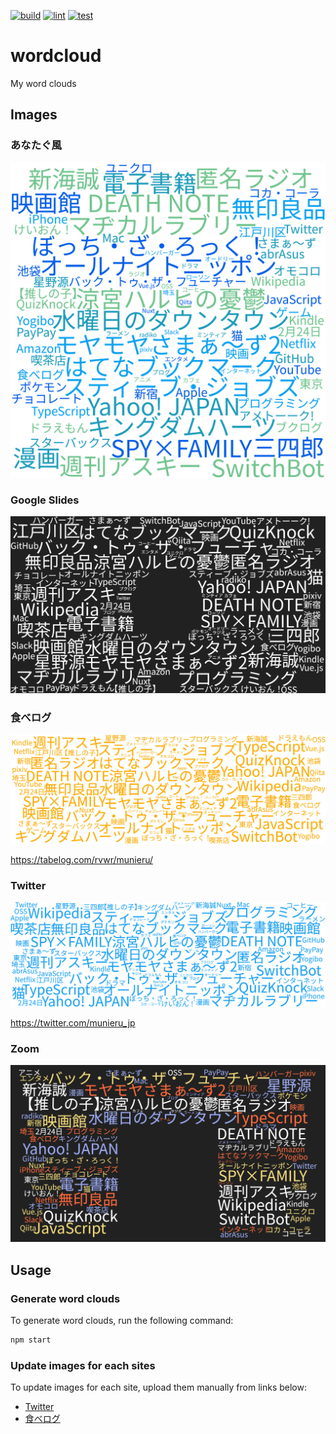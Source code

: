 [![build](https://github.com/munierujp/wordcloud/actions/workflows/build.yml/badge.svg)](https://github.com/munierujp/wordcloud/actions/workflows/build.yml)
[![lint](https://github.com/munierujp/wordcloud/actions/workflows/lint.yml/badge.svg)](https://github.com/munierujp/wordcloud/actions/workflows/lint.yml)
[![test](https://github.com/munierujp/wordcloud/actions/workflows/test.yml/badge.svg)](https://github.com/munierujp/wordcloud/actions/workflows/test.yml)

# wordcloud

My word clouds

## Images
### あなたぐ風

![anatag-like.png](data/anatag-like.png)

### Google Slides

![google-slides.png](data/google-slides.png)

### 食べログ

![wordcloud_tabelog.jpg](data/tabelog.jpg)

https://tabelog.com/rvwr/munieru/

### Twitter

![wordcloud_twitter.png](data/twitter.png)

https://twitter.com/munieru_jp

### Zoom

![wordcloud_zoom.png](data/zoom.png)

## Usage

### Generate word clouds

To generate word clouds, run the following command:

```sh
npm start
```

### Update images for each sites

To update images for each site, upload them manually from links below:

- [Twitter](https://twitter.com/settings/profile)
- [食べログ](https://tabelog.com/rvwr/munieru/)
